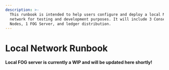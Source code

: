 ```yaml
---
description: >-
  This runbook is intended to help users configure and deploy a local MobileCoin
  network for testing and development purposes. It will include 3 Consensus
  Nodes, 1 FOG Server, and ledger distribution.
---
```


# Local Network Runbook

**Local FOG server is currently a WIP and will be updated here shortly!**
